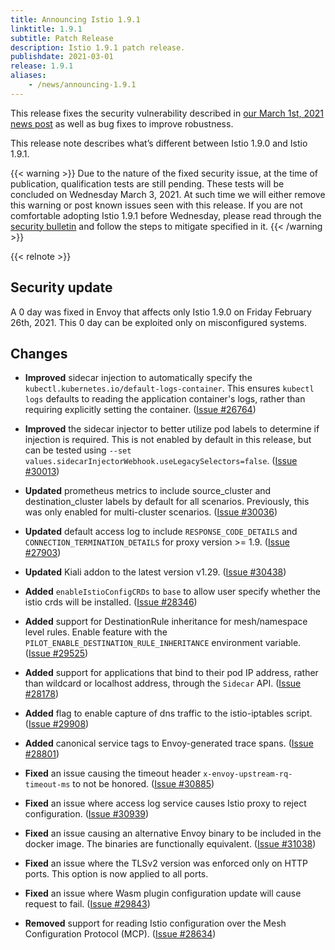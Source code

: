 ```yaml
---
title: Announcing Istio 1.9.1
linktitle: 1.9.1
subtitle: Patch Release
description: Istio 1.9.1 patch release.
publishdate: 2021-03-01
release: 1.9.1
aliases:
    - /news/announcing-1.9.1
---
```


This release fixes the security vulnerability described in [our March 1st, 2021 news post](/news/security/istio-security-2021-001)
as well as bug fixes to improve robustness.

This release note describes what’s different between Istio 1.9.0 and Istio 1.9.1.

{{< warning >}}
Due to the nature of the fixed security issue, at the time of publication, qualification tests are still pending. These
tests will be concluded on Wednesday March 3, 2021. At such time we will either remove this warning or post known issues
seen with this release. If you are not comfortable adopting Istio 1.9.1 before Wednesday, please read through the
[security bulletin](/news/security/istio-security-2021-001) and follow the steps to mitigate specified in it.
{{< /warning >}}

{{< relnote >}}

## Security update

A 0 day was fixed in Envoy that affects only Istio 1.9.0 on Friday February 26th, 2021. This 0 day can be exploited only
on misconfigured systems.

## Changes

- **Improved** sidecar injection to automatically specify the `kubectl.kubernetes.io/default-logs-container`. This ensures `kubectl logs`
  defaults to reading the application container's logs, rather than requiring explicitly setting the container.
  ([Issue #26764](https://github.com/istio/istio/issues/26764))

- **Improved** the sidecar injector to better utilize pod labels to determine if injection is required. This is not enabled
  by default in this release, but can be tested using `--set values.sidecarInjectorWebhook.useLegacySelectors=false`.  ([Issue #30013](https://github.com/istio/istio/issues/30013))

- **Updated** prometheus metrics to include source_cluster and destination_cluster labels by default for all scenarios. Previously, this was only enabled for multi-cluster scenarios.
  ([Issue #30036](https://github.com/istio/istio/issues/30036))

- **Updated** default access log to include `RESPONSE_CODE_DETAILS` and `CONNECTION_TERMINATION_DETAILS` for proxy version >= 1.9.
  ([Issue #27903](https://github.com/istio/istio/issues/27903))

- **Updated** Kiali addon to the latest version v1.29.
  ([Issue #30438](https://github.com/istio/istio/issues/30438))

- **Added**  `enableIstioConfigCRDs` to `base` to allow user specify whether the istio crds will be installed.  ([Issue #28346](https://github.com/istio/istio/issues/28346))

- **Added** support for DestinationRule inheritance for mesh/namespace level rules. Enable feature with the `PILOT_ENABLE_DESTINATION_RULE_INHERITANCE` environment variable.
  ([Issue #29525](https://github.com/istio/istio/issues/29525))

- **Added** support for applications that bind to their pod IP address, rather than wildcard or localhost address, through the `Sidecar` API.
  ([Issue #28178](https://github.com/istio/istio/issues/28178))

- **Added** flag to enable capture of dns traffic to the istio-iptables script.
  ([Issue #29908](https://github.com/istio/istio/issues/29908))

- **Added** canonical service tags to Envoy-generated trace spans.
  ([Issue #28801](https://github.com/istio/istio/issues/28801))

- **Fixed** an issue causing the timeout header `x-envoy-upstream-rq-timeout-ms` to not be honored.
  ([Issue #30885](https://github.com/istio/istio/issues/30885))

- **Fixed** an issue where access log service causes Istio proxy to reject configuration.
  ([Issue #30939](https://github.com/istio/istio/issues/30939))

- **Fixed** an issue causing an alternative Envoy binary to be included in the docker image. The binaries are functionally equivalent.
  ([Issue #31038](https://github.com/istio/istio/issues/31038))

- **Fixed** an issue where the TLSv2 version was enforced only on HTTP ports. This option is now applied to all ports.

- **Fixed** an issue where Wasm plugin configuration update will cause request to fail.
  ([Issue #29843](https://github.com/istio/istio/issues/29843))

- **Removed** support for reading Istio configuration over the Mesh Configuration Protocol (MCP).
  ([Issue #28634](https://github.com/istio/istio/issues/28634))
